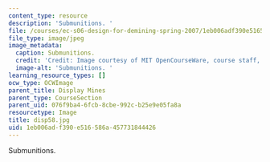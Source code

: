 ```yaml
---
content_type: resource
description: 'Submunitions. '
file: /courses/ec-s06-design-for-demining-spring-2007/1eb006adf390e516586a457731844426_disp58.jpg
file_type: image/jpeg
image_metadata:
  caption: Submunitions.
  credit: 'Credit: Image courtesy of MIT OpenCourseWare, course staff, and students.'
  image-alt: 'Submunitions. '
learning_resource_types: []
ocw_type: OCWImage
parent_title: Display Mines
parent_type: CourseSection
parent_uid: 076f9ba4-6fcb-8cbe-992c-b25e9e05fa8a
resourcetype: Image
title: disp58.jpg
uid: 1eb006ad-f390-e516-586a-457731844426
---
```

Submunitions. 

